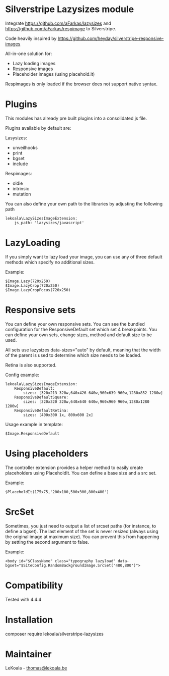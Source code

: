 Silverstripe Lazysizes module
==================
Integrate https://github.com/aFarkas/lazysizes and https://github.com/aFarkas/respimage
to Silverstripe.

Code heavily inspired by https://github.com/heyday/silverstripe-responsive-images

All-in-one solution for:
- Lazy loading images
- Responsive images
- Placeholder images (using placehold.it)

Respimages is only loaded if the browser does not support native syntax.

Plugins
==================
This modules has already pre built plugins into a consolidated js file.

Plugins available by default are:

Lasysizes:
- unveilhooks
- print
- bgset
- include

Respimages:
- oldie
- intrinsic
- mutation

You can also define your own path to the libraries by adjusting the following path

	lekoala\LazySizesImageExtension:
		js_path: 'lazysizes/javascript'

LazyLoading
==================

If you simply want to lazy load your image, you can use any of three default
methods which specify no additional sizes.

Example:

	$Image.Lazy(720x250)
	$Image.LazyCrop(720x250)
	$Image.LazyCropFocus(720x250)

Responsive sets
==================

You can define your own responsive sets. You can see the bundled configuration
for the ResponsiveDefault set which set 4 breakpoints.
You can define your own sets, change sizes, method and default size to be used.

All sets use lazysizes data-sizes="auto" by default, meaning that the width
of the parent is used to determine which size needs to be loaded.

Retina is also supported.

Config example:

	lekoala\LazySizesImageExtension:
		ResponsiveDefault:
			sizes: [320x213 320w,640x426 640w,960x639 960w,1280x852 1280w]
		ResponsiveDefaultSquare:
			sizes: [320x320 320w,640x640 640w,960x960 960w,1280x1280 1280w]
		ResponsiveDefaultRetina:
			sizes: [400x300 1x, 800x600 2x]

Usage example in template:

	$Image.ResponsiveDefault

Using placeholders
==================

The controller extension provides a helper method to easily create placeholders
using PlaceholdIt. You can define a base size and a src set.

Example:

	$PlaceholdIt(175x75,'200x100,500x300,800x400')

SrcSet
==================

Sometimes, you just need to output a list of srcset paths (for instance, to define
a bgset). The last element of the set is never resized (always using the original image at maximum size).
You can prevent this from happening by setting the second argument to false.

Example:

	<body id="$ClassName" class="typography lazyload" data-bgset="$SiteConfig.RandomBackgroundImage.SrcSet('480,800')">

Compatibility
==================
Tested with 4.4.4

Installation
==================

composer require lekoala/silverstripe-lazysizes

Maintainer
==================
LeKoala - thomas@lekoala.be
